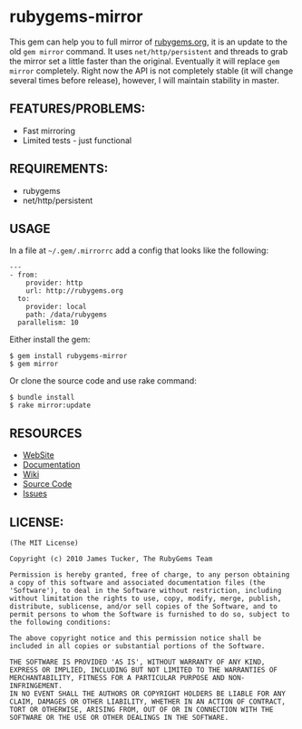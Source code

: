 # rubygems-mirror

This gem can help you to full mirror of [rubygems.org](http://rubygems.org),
it is an update to the old `gem mirror` command. It uses `net/http/persistent`
and threads to grab the mirror set a little faster than the original.
Eventually it will replace `gem mirror` completely. Right now the API is not
completely stable (it will change several times before release), however, I
will maintain stability in master.

## FEATURES/PROBLEMS:

* Fast mirroring
* Limited tests - just functional

## REQUIREMENTS:

* rubygems
* net/http/persistent

## USAGE

In a file at `~/.gem/.mirrorrc` add a config that looks like the following:

    ---
    - from:
        provider: http
        url: http://rubygems.org
      to:
        provider: local
        path: /data/rubygems
      parallelism: 10

Either install the gem:

    $ gem install rubygems-mirror
    $ gem mirror

Or clone the source code and use rake command:

    $ bundle install
    $ rake mirror:update


## RESOURCES

* [WebSite](http://rubygems.org/)
* [Documentation](http://rubygems.rubyforge.org/rubygems-mirror/README_rdoc.html)
* [Wiki](http://wiki.github.com/rubygems/rubygems-mirror/)
* [Source Code](http://github.com/rubygems/rubygems-mirror/)
* [Issues](http://github.com/rubygems/rubygems-mirror/issues)

## LICENSE:

    (The MIT License)

    Copyright (c) 2010 James Tucker, The RubyGems Team

    Permission is hereby granted, free of charge, to any person obtaining
    a copy of this software and associated documentation files (the
    'Software'), to deal in the Software without restriction, including
    without limitation the rights to use, copy, modify, merge, publish,
    distribute, sublicense, and/or sell copies of the Software, and to
    permit persons to whom the Software is furnished to do so, subject to
    the following conditions:

    The above copyright notice and this permission notice shall be
    included in all copies or substantial portions of the Software.

    THE SOFTWARE IS PROVIDED 'AS IS', WITHOUT WARRANTY OF ANY KIND,
    EXPRESS OR IMPLIED, INCLUDING BUT NOT LIMITED TO THE WARRANTIES OF
    MERCHANTABILITY, FITNESS FOR A PARTICULAR PURPOSE AND NON-INFRINGEMENT.
    IN NO EVENT SHALL THE AUTHORS OR COPYRIGHT HOLDERS BE LIABLE FOR ANY
    CLAIM, DAMAGES OR OTHER LIABILITY, WHETHER IN AN ACTION OF CONTRACT,
    TORT OR OTHERWISE, ARISING FROM, OUT OF OR IN CONNECTION WITH THE
    SOFTWARE OR THE USE OR OTHER DEALINGS IN THE SOFTWARE.

